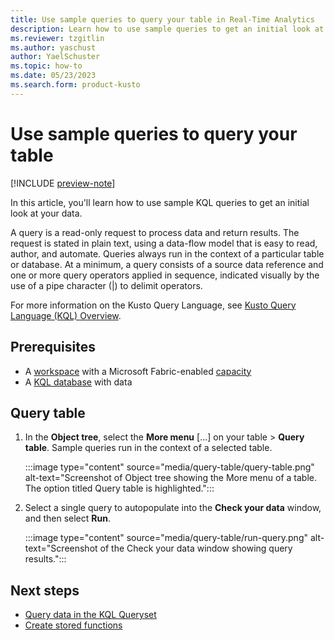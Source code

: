 ```yaml
---
title: Use sample queries to query your table in Real-Time Analytics
description: Learn how to use sample queries to get an initial look at your data.
ms.reviewer: tzgitlin
ms.author: yaschust
author: YaelSchuster
ms.topic: how-to
ms.date: 05/23/2023
ms.search.form: product-kusto
---
```

# Use sample queries to query your table

[!INCLUDE [preview-note](../includes/preview-note.md)]

In this article, you'll learn how to use sample KQL queries to get an initial look at your data.

A query is a read-only request to process data and return results. The request is stated in plain text, using a data-flow model that is easy to read, author, and automate. Queries always run in the context of a particular table or database. At a minimum, a query consists of a source data reference and one or more query operators applied in sequence, indicated visually by the use of a pipe character (|) to delimit operators.

For more information on the Kusto Query Language, see [Kusto Query Language (KQL) Overview](/azure/data-explorer/kusto/query/index?context=/fabric/context/context).

## Prerequisites

* A [workspace](../get-started/create-workspaces.md) with a Microsoft Fabric-enabled [capacity](../enterprise/licenses.md#capacity)
* A [KQL database](create-database.md) with data

## Query table

1. In the **Object tree**, select the **More menu** [...] on your table > **Query table**. Sample queries run in the context of a selected table.

    :::image type="content" source="media/query-table/query-table.png" alt-text="Screenshot of Object tree showing the More menu of a table. The option titled Query table is highlighted.":::

1. Select a single query to autopopulate into the **Check your data** window, and then select **Run**.

    :::image type="content" source="media/query-table/run-query.png" alt-text="Screenshot of the Check your data window showing query results.":::

## Next steps

* [Query data in the KQL Queryset](kusto-query-set.md)
* [Create stored functions](create-functions.md)
